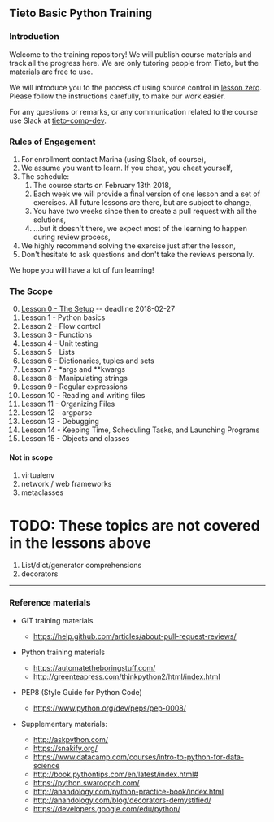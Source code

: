 ## Tieto Basic Python Training

### Introduction

Welcome to the training repository! We will publish course materials
and track all the progress here. We are only tutoring people from Tieto,
but the materials are free to use.

We will introduce you to the process of using source control in [lesson zero](https://github.com/jedzej/tietopythontraining-basic/blob/master/SCOPE.md#lesson-0---the-setup).
Please follow the instructions carefully, to make our work easier.

For any questions or remarks, or any communication related to the
course use Slack at [tieto-comp-dev](https://tieto-comp-dev.slack.com/messages/).

### Rules of Engagement

1. For enrollment contact Marina (using Slack, of course),
1. We assume you want to learn. If you cheat, you cheat yourself,
1. The schedule:
    1. The course starts on February 13th 2018,
    1. Each week we will provide a final version of one lesson and
       a set of exercises. All future lessons are there, but are
       subject to change,
    1. You have two weeks since then to create a pull request with all
       the solutions,
    1. ...but it doesn't there, we expect most of the learning to
       happen during review process,
1. We highly recommend solving the exercise just after the lesson,
1. Don't hesitate to ask questions and don't take the reviews
   personally.

We hope you will have a lot of fun learning!

### The Scope
0. [Lesson 0 - The Setup](./course/lesson_00_the_setup/) -- deadline 2018-02-27
1. Lesson 1 - Python basics
1. Lesson 2 - Flow control
1. Lesson 3 - Functions
1. Lesson 4 - Unit testing
1. Lesson 5 - Lists
1. Lesson 6 - Dictionaries, tuples and sets
1. Lesson 7 - \*args and \*\*kwargs
1. Lesson 8 - Manipulating strings
1. Lesson 9 - Regular expressions
1. Lesson 10 - Reading and writing files
1. Lesson 11 - Organizing Files
1. Lesson 12 - argparse
1. Lesson 13 - Debugging
1. Lesson 14 - Keeping Time, Scheduling Tasks, and Launching Programs
1. Lesson 15 - Objects and classes

#### Not in scope
1. virtualenv
1. network / web frameworks
1. metaclasses


# TODO: These topics are not covered in the lessons above
1. List/dict/generator comprehensions
11. decorators

---
### Reference materials

- GIT training materials
  - https://help.github.com/articles/about-pull-request-reviews/

- Python training materials
  - https://automatetheboringstuff.com/
  - http://greenteapress.com/thinkpython2/html/index.html

- PEP8 (Style Guide for Python Code)
  - https://www.python.org/dev/peps/pep-0008/

- Supplementary materials:
  - http://askpython.com/
  - https://snakify.org/
  - https://www.datacamp.com/courses/intro-to-python-for-data-science
  - http://book.pythontips.com/en/latest/index.html#
  - https://python.swaroopch.com/
  - http://anandology.com/python-practice-book/index.html
  - http://anandology.com/blog/decorators-demystified/
  - https://developers.google.com/edu/python/
